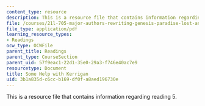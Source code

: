 ```yaml
---
content_type: resource
description: This is a resource file that contains information regarding reading 5.
file: /courses/21l-705-major-authors-rewriting-genesis-paradise-lost-and-twentieth-century-fantasy-spring-2009/3b1a835dc6ccb169df0fa8aed196730e_MIT21L_705S09_read05.pdf
file_type: application/pdf
learning_resource_types:
- Readings
ocw_type: OCWFile
parent_title: Readings
parent_type: CourseSection
parent_uid: 57f9eac1-22d1-35e0-29a3-f746e40ac7e9
resourcetype: Document
title: Some Help with Kerrigan
uid: 3b1a835d-c6cc-b169-df0f-a8aed196730e
---
```

This is a resource file that contains information regarding reading 5.

